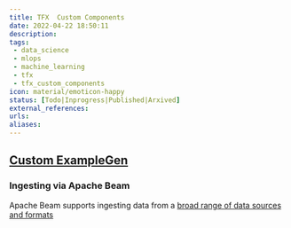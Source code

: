 ```yaml
---
title: TFX  Custom Components
date: 2022-04-22 18:50:11
description:
tags: 
 - data_science
 - mlops
 - machine_learning
 - tfx
 - tfx_custom_components
icon: material/emoticon-happy
status: [Todo|Inprogress|Published|Arxived]
external_references: 
urls: 
aliases: 
---
```

## [Custom ExampleGen ](https://www.tensorflow.org/tfx/guide/examplegen#custom_examplegen)

### Ingesting via Apache Beam
Apache Beam supports ingesting data from a [broad range of data sources and formats](https://beam.apache.org/documentation/io/built-in/)

